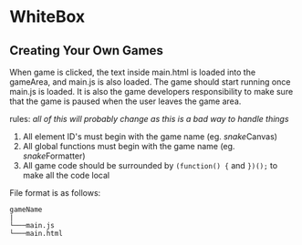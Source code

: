 # WhiteBox
## Creating Your Own Games
When game is clicked, the text inside main.html is loaded into the gameArea, and main.js is also loaded. The game should start running once main.js is loaded. It is also the game developers responsibility to make sure that the game is paused when the user leaves the game area.

rules:  *all of this will probably change as this is a bad way to handle things*
1. All element ID's must begin with the game name (eg. *snake*Canvas)
2. All global functions must begin with the game name (eg. *snake*Formatter)
3. All game code should be surrounded by ```(function() {``` and ```})();``` to make all the code local

File format is as follows:
```
gameName
|
└───main.js
└───main.html
```
  
